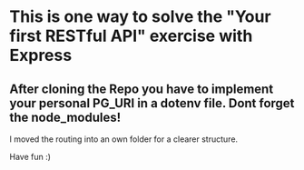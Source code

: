# This is one way to solve the "Your first RESTful API" exercise with Express

## After cloning the Repo you have to implement your personal PG_URI in a dotenv file. Dont forget the node_modules!

I moved the routing into an own folder for a clearer structure.

Have fun :)
